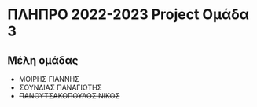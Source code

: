 # ΠΛΗΠΡΟ 2022-2023 Project Ομάδα 3

## Μέλη ομάδας

* ΜΟΙΡΗΣ ΓΙΑΝΝΗΣ
* ΣΟΥΝΔΙΑΣ ΠΑΝΑΓΙΩΤΗΣ
* ~~ΠΑΝΟΥΤΣΑΚΟΠΟΥΛΟΣ ΝΙΚΟΣ~~

